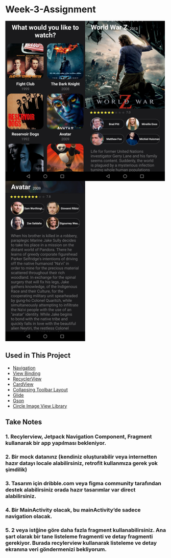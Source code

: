 # Week-3-Assignment

<img src="https://github.com/MrNirva/Patika-Pazarama-Bootcamp-Week-3-Task/blob/main/MoviesApp/s_1.jpg" align="left" height="500" width="250" >
<img src="https://github.com/MrNirva/Patika-Pazarama-Bootcamp-Week-3-Task/blob/main/MoviesApp/s_2.jpg" align="left" height="500" width="250" >
<img src="https://github.com/MrNirva/Patika-Pazarama-Bootcamp-Week-3-Task/blob/main/MoviesApp/s_3.jpg" height="500" width="250" >


## Used in This Project

* [Navigation](https://developer.android.com/guide/navigation)
* [View Binding](https://developer.android.com/topic/libraries/view-binding)
* [RecyclerView](https://developer.android.com/reference/androidx/recyclerview/widget/RecyclerView)
* [CardView](https://developer.android.com/jetpack/androidx/releases/cardview?hl=en)
* [Collapsing Toolbar Layout](https://developer.android.com/reference/com/google/android/material/appbar/CollapsingToolbarLayout)
* [Glide](https://github.com/bumptech/glide)
* [Gson](https://github.com/google/gson)
* [Circle Image View Library](https://github.com/hdodenhof/CircleImageView)

## Take Notes
### 1. Recylerview, Jetpack Navigation Component, Fragment kullanarak bir app yapılması bekleniyor.
### 2. Bir mock datanınz (kendiniz oluşturabilir veya internetten hazır datayı locale alabilirsiniz, retrofit kullanmıza gerek yok şimdilik)
### 3. Tasarım için dribble.com veya figma community tarafından destek alabilirsiniz orada hazır tasarımlar var direct alabilirsiniz.
### 4. Bir MainActivity olacak, bu mainActivity’de sadece navigation olacak.
### 5. 2 veya istğine göre daha fazla fragment kullanabilirsiniz. Ana şart olarak bir tane listeleme fragmenti ve detay fragmenti gerekiyor. Burada recylerview kullanarak listeleme ve detay ekranına veri göndermenizi bekliyorum.

